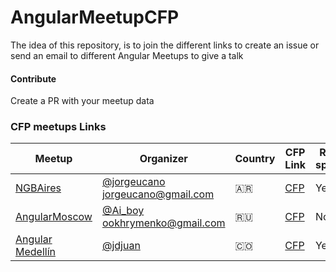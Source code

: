 # AngularMeetupCFP

The idea of this repository, is to join the different links to create an issue or send an email to different Angular Meetups to give a talk

#### Contribute
Create a PR with your meetup data


### CFP meetups Links


Meetup           | Organizer  | Country | CFP Link         | Remote speakers   | Language
-----------------|------------|---------|------------------|-------------------|-------------------
[NGBAires](https://www.meetup.com/NG-BAIRES) | [@jorgeucano](https://twitter.com/jorgeucano) jorgeucano@gmail.com | 🇦🇷| [CFP](https://github.com/ngbaires/ng-baires/issues/new) | Yes | Spanish / English
[AngularMoscow](https://www.meetup.com/AngularMoscow) | [@Ai_boy](https://twitter.com/Ai_boy) ookhrymenko@gmail.com | 🇷🇺 |[CFP](https://github.com/AngularMoscow/Talks) | No | Russian / English
[Angular Medellín](https://www.meetup.com/Angular-Medellin/) | [@jdjuan](https://twitter.com/jdjuan) | 🇨🇴 |[CFP](https://github.com/angular-medellin/meetup/issues/new) | Yes | Spanish / English
